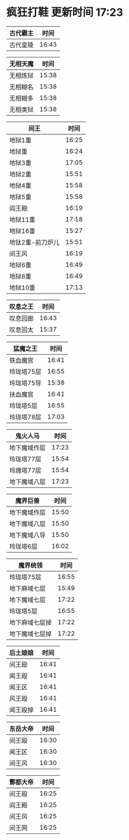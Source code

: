 # 疯狂打鞋 更新时间 17:23

| 古代霸主   | 时间    |
|--------|-------|
| 古代皇陵 | 16:43 |

| 无相天魔   | 时间    |
|--------|-------|
| 无相炼狱 | 15:38 |
| 无相糊名 | 15:38 |
| 无相糊多 | 15:38 |
| 无相类狱 | 15:38 |

| 间王   | 时间    |
|--------|-------|
| 地狱1重 | 16:25 |
| 地狱重 | 16:24 |
| 地狱3重 | 17:05 |
| 地狱2重 | 15:51 |
| 地狱4重 | 15:58 |
| 地狱5重 | 15:58 |
| 阎王殿 | 16:19 |
| 地狱11重 | 17:18 |
| 地狱16重 | 15:27 |
| 地钛2重-前刀炉儿 | 15:51 |
| 间王风 | 16:19 |
| 地狱6重 | 16:49 |
| 地狱8重 | 16:49 |
| 地狱10重 | 17:13 |

| 叹息之王   | 时间    |
|--------|-------|
| 叹息回廊 | 16:43 |
| 叹息回太 | 15:37 |

| 猛魔之王   | 时间    |
|--------|-------|
| 铁血魔宫 | 16:41 |
| 玲珑塔75层 | 16:55 |
| 玲珑塔75导 | 15:38 |
| 扶血魔宫 | 16:41 |
| 玲珑塔5层 | 16:55 |
| 玲珑塔78层 | 17:03 |

| 鬼火人马   | 时间    |
|--------|-------|
| 地下魔域作层 | 17:23 |
| 玲珑塔77层 | 15:54 |
| 玲瑰塔77层 | 15:54 |
| 地下魔域八层 | 17:23 |

| 魔界巨兽   | 时间    |
|--------|-------|
| 地下魔域作层 | 15:50 |
| 地下魔域八层 | 15:50 |
| 地下魔域八导 | 15:50 |
| 玲珑塔6层 | 16:02 |

| 魔界统领   | 时间    |
|--------|-------|
| 玲珑塔75层 | 16:55 |
| 地下麻域七层 | 15:49 |
| 地下魔域七层 | 17:22 |
| 玲珑塔5层 | 16:55 |
| 地下麻域七层掉 | 17:22 |
| 地下魔域七层掉 | 17:22 |

| 后土娘娘   | 时间    |
|--------|-------|
| 间王殴 | 16:41 |
| 闻王殴 | 16:41 |
| 闻王区 | 16:41 |
| 风王殴 | 16:41 |
| 闻王殴掉 | 16:41 |

| 东岳大帝   | 时间    |
|--------|-------|
| 间王殴 | 16:30 |
| 闻王区 | 16:30 |
| 间王风 | 16:30 |

| 酆都大帝   | 时间    |
|--------|-------|
| 间王殴 | 16:25 |
| 阎王殿 | 16:25 |
| 间王风 | 16:25 |
| 间王网 | 16:25 |